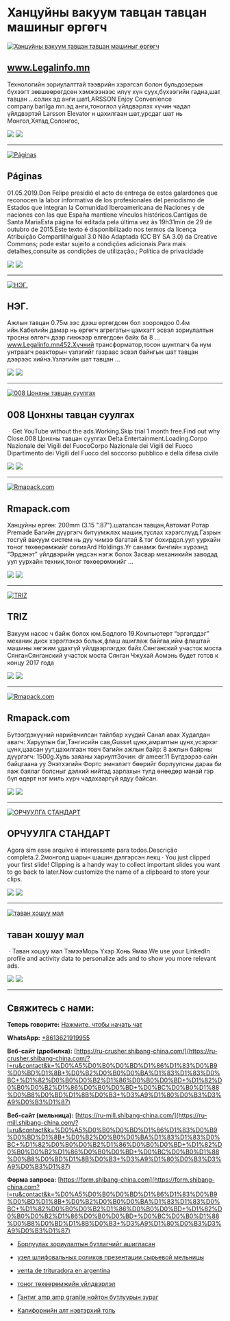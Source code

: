 # Ханцуйны вакуум тавцан тавцан машиныг өргөгч

<a href="https://swt.shibang-china.com/?l=ru&img&k=%D0%A5%D0%B0%D0%BD%D1%86%D1%83%D0%B9%D0%BD%D1%8B+%D0%B2%D0%B0%D0%BA%D1%83%D1%83%D0%BC+%D1%82%D0%B0%D0%B2%D1%86%D0%B0%D0%BD+%D1%82%D0%B0%D0%B2%D1%86%D0%B0%D0%BD+%D0%BC%D0%B0%D1%88%D0%B8%D0%BD%D1%8B%D0%B3+%D3%A9%D1%80%D0%B3%D3%A9%D0%B3%D1%87" target="_blank">![Ханцуйны вакуум тавцан тавцан машиныг өргөгч](http://static.shibang-china.com/all-800x300/1031.jpg)</a>

## www.Legalinfo.mn
Технологийн зориулалттай тээврийн хэрэгсэл болон бульдозерын бүхээгт зөвшөөрөгдсөн хэмжээнээс илүү хүн суух,бүхээгийн гадна,шат тавцан …солих эд анги шатLARSSON Enjoy Convenience company.barilga.mn.эд анги,тоноглол үйлдвэрлэх хүчин чадал үйлдвэртэй Larsson Elevator н цахилгаан шат,урсдаг шат нь Монгол,Хятад,Солонгос,


<a href="https://whatsapp.shibangsoft.com/WhatsApp.php" target="_blank" title="WhatsApp">![](http://static.shibang-china.com/icon/whatsapp.png)</a> <a href="https://swt.shibang-china.com/?l=ru&icon&k=%D0%A5%D0%B0%D0%BD%D1%86%D1%83%D0%B9%D0%BD%D1%8B+%D0%B2%D0%B0%D0%BA%D1%83%D1%83%D0%BC+%D1%82%D0%B0%D0%B2%D1%86%D0%B0%D0%BD+%D1%82%D0%B0%D0%B2%D1%86%D0%B0%D0%BD+%D0%BC%D0%B0%D1%88%D0%B8%D0%BD%D1%8B%D0%B3+%D3%A9%D1%80%D0%B3%D3%A9%D0%B3%D1%87" target="_blank">![](http://static.shibang-china.com/icon/chat-ru.png)</a>

---

<a href="https://swt.shibang-china.com/?l=ru&img&k=%D0%A5%D0%B0%D0%BD%D1%86%D1%83%D0%B9%D0%BD%D1%8B+%D0%B2%D0%B0%D0%BA%D1%83%D1%83%D0%BC+%D1%82%D0%B0%D0%B2%D1%86%D0%B0%D0%BD+%D1%82%D0%B0%D0%B2%D1%86%D0%B0%D0%BD+%D0%BC%D0%B0%D1%88%D0%B8%D0%BD%D1%8B%D0%B3+%D3%A9%D1%80%D0%B3%D3%A9%D0%B3%D1%87" target="_blank">![P&#225;ginas](http://static.shibang-china.com/all-800x300/627.jpg)</a>

## P&#225;ginas
01.05.2019.Don Felipe presidi&#243; el acto de entrega de estos galardones que reconocen la labor informativa de los profesionales del periodismo de Estados que integran la Comunidad Iberoamericana de Naciones y de naciones con las que Espa&#241;a mantiene v&#237;nculos hist&#243;ricos.Cantigas de Santa MariaEsta p&#225;gina foi editada pela &#250;ltima vez &#224;s 19h31min de 29 de outubro de 2015.Este texto &#233; disponibilizado nos termos da licen&#231;a Atribui&#231;&#227;o CompartilhaIgual 3.0 N&#227;o Adaptada (CC BY SA 3.0) da Creative Commons; pode estar sujeito a condi&#231;&#245;es adicionais.Para mais detalhes,consulte as condi&#231;&#245;es de utiliza&#231;&#227;o.; Pol&#237;tica de privacidade


<a href="https://whatsapp.shibangsoft.com/WhatsApp.php" target="_blank" title="WhatsApp">![](http://static.shibang-china.com/icon/whatsapp.png)</a> <a href="https://swt.shibang-china.com/?l=ru&icon&k=%D0%A5%D0%B0%D0%BD%D1%86%D1%83%D0%B9%D0%BD%D1%8B+%D0%B2%D0%B0%D0%BA%D1%83%D1%83%D0%BC+%D1%82%D0%B0%D0%B2%D1%86%D0%B0%D0%BD+%D1%82%D0%B0%D0%B2%D1%86%D0%B0%D0%BD+%D0%BC%D0%B0%D1%88%D0%B8%D0%BD%D1%8B%D0%B3+%D3%A9%D1%80%D0%B3%D3%A9%D0%B3%D1%87" target="_blank">![](http://static.shibang-china.com/icon/chat-ru.png)</a>

---

<a href="https://swt.shibang-china.com/?l=ru&img&k=%D0%A5%D0%B0%D0%BD%D1%86%D1%83%D0%B9%D0%BD%D1%8B+%D0%B2%D0%B0%D0%BA%D1%83%D1%83%D0%BC+%D1%82%D0%B0%D0%B2%D1%86%D0%B0%D0%BD+%D1%82%D0%B0%D0%B2%D1%86%D0%B0%D0%BD+%D0%BC%D0%B0%D1%88%D0%B8%D0%BD%D1%8B%D0%B3+%D3%A9%D1%80%D0%B3%D3%A9%D0%B3%D1%87" target="_blank">![НЭГ.](http://static.shibang-china.com/all-800x300/1504.jpg)</a>

## НЭГ.
Ажлын тавцан 0.75м ээс дээш өргөгдсөн бол хоорондоо 0.4м ийн.Кабелийн дамар нь өргөгч агрегатын цамхагт эсвэл зориулалтын тросны өлгөгч дээр гинжээр өлгөгдсөн байх ба 8 …www.Legalinfo.mn452.Хүчний трансформатор,тосон шунтлагч ба нум унтраагч реакторын үзлэгийг газраас эсвэл байнгын шат тавцан дээрээс хийнэ.Үзлэгийн шат тавцан …


<a href="https://whatsapp.shibangsoft.com/WhatsApp.php" target="_blank" title="WhatsApp">![](http://static.shibang-china.com/icon/whatsapp.png)</a> <a href="https://swt.shibang-china.com/?l=ru&icon&k=%D0%A5%D0%B0%D0%BD%D1%86%D1%83%D0%B9%D0%BD%D1%8B+%D0%B2%D0%B0%D0%BA%D1%83%D1%83%D0%BC+%D1%82%D0%B0%D0%B2%D1%86%D0%B0%D0%BD+%D1%82%D0%B0%D0%B2%D1%86%D0%B0%D0%BD+%D0%BC%D0%B0%D1%88%D0%B8%D0%BD%D1%8B%D0%B3+%D3%A9%D1%80%D0%B3%D3%A9%D0%B3%D1%87" target="_blank">![](http://static.shibang-china.com/icon/chat-ru.png)</a>

---

<a href="https://swt.shibang-china.com/?l=ru&img&k=%D0%A5%D0%B0%D0%BD%D1%86%D1%83%D0%B9%D0%BD%D1%8B+%D0%B2%D0%B0%D0%BA%D1%83%D1%83%D0%BC+%D1%82%D0%B0%D0%B2%D1%86%D0%B0%D0%BD+%D1%82%D0%B0%D0%B2%D1%86%D0%B0%D0%BD+%D0%BC%D0%B0%D1%88%D0%B8%D0%BD%D1%8B%D0%B3+%D3%A9%D1%80%D0%B3%D3%A9%D0%B3%D1%87" target="_blank">![008 Цонхны тавцан суулгах](http://static.shibang-china.com/all-800x300/1163.jpg)</a>

## 008 Цонхны тавцан суулгах
&nbsp;&#0183;&#32;Get YouTube without the ads.Working.Skip trial 1 month free.Find out why Close.008 Цонхны тавцан суулгах Delta Entertainment.Loading.Corpo Nazionale dei Vigili del FuocoCorpo Nazionale dei Vigili del Fuoco Dipartimento dei Vigili del Fuoco del soccorso pubblico e della difesa civile


<a href="https://whatsapp.shibangsoft.com/WhatsApp.php" target="_blank" title="WhatsApp">![](http://static.shibang-china.com/icon/whatsapp.png)</a> <a href="https://swt.shibang-china.com/?l=ru&icon&k=%D0%A5%D0%B0%D0%BD%D1%86%D1%83%D0%B9%D0%BD%D1%8B+%D0%B2%D0%B0%D0%BA%D1%83%D1%83%D0%BC+%D1%82%D0%B0%D0%B2%D1%86%D0%B0%D0%BD+%D1%82%D0%B0%D0%B2%D1%86%D0%B0%D0%BD+%D0%BC%D0%B0%D1%88%D0%B8%D0%BD%D1%8B%D0%B3+%D3%A9%D1%80%D0%B3%D3%A9%D0%B3%D1%87" target="_blank">![](http://static.shibang-china.com/icon/chat-ru.png)</a>

---

<a href="https://swt.shibang-china.com/?l=ru&img&k=%D0%A5%D0%B0%D0%BD%D1%86%D1%83%D0%B9%D0%BD%D1%8B+%D0%B2%D0%B0%D0%BA%D1%83%D1%83%D0%BC+%D1%82%D0%B0%D0%B2%D1%86%D0%B0%D0%BD+%D1%82%D0%B0%D0%B2%D1%86%D0%B0%D0%BD+%D0%BC%D0%B0%D1%88%D0%B8%D0%BD%D1%8B%D0%B3+%D3%A9%D1%80%D0%B3%D3%A9%D0%B3%D1%87" target="_blank">![Rmapack.com](http://static.shibang-china.com/all-800x300/926.jpg)</a>

## Rmapack.com
Ханцуйны өргөн: 200mm (3.15 &quot;.87&quot;).шаталсан тавцан,Автомат Ротар Premade Багийн дүүргэгч битүүмжлэх машин,туслах хэрэгслүүд.Газрын тосгүй вакуум систем нь дуу чимээ багатай &amp; тэг бохирдол.уул уурхайн тоног төхөөрөмжийг солихArd Holdings.Уг санамж бичгийн хүрээнд &quot;Эрдэнэт&quot; үйлдвэрийн үндсэн нэгж болох Засвар механикийн заводад уул уурхайн техник,тоног төхөөрөмжийг …


<a href="https://whatsapp.shibangsoft.com/WhatsApp.php" target="_blank" title="WhatsApp">![](http://static.shibang-china.com/icon/whatsapp.png)</a> <a href="https://swt.shibang-china.com/?l=ru&icon&k=%D0%A5%D0%B0%D0%BD%D1%86%D1%83%D0%B9%D0%BD%D1%8B+%D0%B2%D0%B0%D0%BA%D1%83%D1%83%D0%BC+%D1%82%D0%B0%D0%B2%D1%86%D0%B0%D0%BD+%D1%82%D0%B0%D0%B2%D1%86%D0%B0%D0%BD+%D0%BC%D0%B0%D1%88%D0%B8%D0%BD%D1%8B%D0%B3+%D3%A9%D1%80%D0%B3%D3%A9%D0%B3%D1%87" target="_blank">![](http://static.shibang-china.com/icon/chat-ru.png)</a>

---

<a href="https://swt.shibang-china.com/?l=ru&img&k=%D0%A5%D0%B0%D0%BD%D1%86%D1%83%D0%B9%D0%BD%D1%8B+%D0%B2%D0%B0%D0%BA%D1%83%D1%83%D0%BC+%D1%82%D0%B0%D0%B2%D1%86%D0%B0%D0%BD+%D1%82%D0%B0%D0%B2%D1%86%D0%B0%D0%BD+%D0%BC%D0%B0%D1%88%D0%B8%D0%BD%D1%8B%D0%B3+%D3%A9%D1%80%D0%B3%D3%A9%D0%B3%D1%87" target="_blank">![TRIZ](http://static.shibang-china.com/all-800x300/172.jpg)</a>

## TRIZ
Вакуум насос ч байж болох юм.Бодлого 19.Компьютерт “эргэлддэг” механик диск хэрэглэхээ больж,флаш ашиглаж байгаа,ийм флаштай машины хөгжим удахгүй үйлдвэрлэгдэх байх.Сянганский участок моста СянганСянганский участок моста Сянган Чжухай Аомэнь будет готов к концу 2017 года


<a href="https://whatsapp.shibangsoft.com/WhatsApp.php" target="_blank" title="WhatsApp">![](http://static.shibang-china.com/icon/whatsapp.png)</a> <a href="https://swt.shibang-china.com/?l=ru&icon&k=%D0%A5%D0%B0%D0%BD%D1%86%D1%83%D0%B9%D0%BD%D1%8B+%D0%B2%D0%B0%D0%BA%D1%83%D1%83%D0%BC+%D1%82%D0%B0%D0%B2%D1%86%D0%B0%D0%BD+%D1%82%D0%B0%D0%B2%D1%86%D0%B0%D0%BD+%D0%BC%D0%B0%D1%88%D0%B8%D0%BD%D1%8B%D0%B3+%D3%A9%D1%80%D0%B3%D3%A9%D0%B3%D1%87" target="_blank">![](http://static.shibang-china.com/icon/chat-ru.png)</a>

---

<a href="https://swt.shibang-china.com/?l=ru&img&k=%D0%A5%D0%B0%D0%BD%D1%86%D1%83%D0%B9%D0%BD%D1%8B+%D0%B2%D0%B0%D0%BA%D1%83%D1%83%D0%BC+%D1%82%D0%B0%D0%B2%D1%86%D0%B0%D0%BD+%D1%82%D0%B0%D0%B2%D1%86%D0%B0%D0%BD+%D0%BC%D0%B0%D1%88%D0%B8%D0%BD%D1%8B%D0%B3+%D3%A9%D1%80%D0%B3%D3%A9%D0%B3%D1%87" target="_blank">![Rmapack.com](http://static.shibang-china.com/all-800x300/911.jpg)</a>

## Rmapack.com
Бүтээгдэхүүний нарийвчилсан тайлбар хүүдий Санал авах Худалдан авагч: Харуулын баг,Тэнгисийн сав,Gusset цүнх,амралтын цүнх,үсэрхэг цүнх,цаасан уут,цахилгаан товч багийн ажлын байр: 8 ажлын байрны дүүргэгч: 1500g.Хувь заяаны хариултЗочин: dr ameer.11 Бүгдээрээ сайн байцгаана уу Энэтхэгийн Фортс эмнэлэгт бөөрийг борлуулсны дараа би яаж баялаг болсныг дэлхий нийтэд зарлахын тулд өнөөдөр манай гэр бүл өдөрт нэг миль хүрч чадахааргүй ядуу байсан.


<a href="https://whatsapp.shibangsoft.com/WhatsApp.php" target="_blank" title="WhatsApp">![](http://static.shibang-china.com/icon/whatsapp.png)</a> <a href="https://swt.shibang-china.com/?l=ru&icon&k=%D0%A5%D0%B0%D0%BD%D1%86%D1%83%D0%B9%D0%BD%D1%8B+%D0%B2%D0%B0%D0%BA%D1%83%D1%83%D0%BC+%D1%82%D0%B0%D0%B2%D1%86%D0%B0%D0%BD+%D1%82%D0%B0%D0%B2%D1%86%D0%B0%D0%BD+%D0%BC%D0%B0%D1%88%D0%B8%D0%BD%D1%8B%D0%B3+%D3%A9%D1%80%D0%B3%D3%A9%D0%B3%D1%87" target="_blank">![](http://static.shibang-china.com/icon/chat-ru.png)</a>

---

<a href="https://swt.shibang-china.com/?l=ru&img&k=%D0%A5%D0%B0%D0%BD%D1%86%D1%83%D0%B9%D0%BD%D1%8B+%D0%B2%D0%B0%D0%BA%D1%83%D1%83%D0%BC+%D1%82%D0%B0%D0%B2%D1%86%D0%B0%D0%BD+%D1%82%D0%B0%D0%B2%D1%86%D0%B0%D0%BD+%D0%BC%D0%B0%D1%88%D0%B8%D0%BD%D1%8B%D0%B3+%D3%A9%D1%80%D0%B3%D3%A9%D0%B3%D1%87" target="_blank">![ОРЧУУЛГА СТАНДАРТ](http://static.shibang-china.com/all-800x300/1386.jpg)</a>

## ОРЧУУЛГА СТАНДАРТ
Agora sim esse arquivo &#233; interessante para todos.Descri&#231;&#227;o completa.2.2монголд шарын шашин дэлгэрсэн лекц&nbsp;&#0183;&#32;You just clipped your first slide! Clipping is a handy way to collect important slides you want to go back to later.Now customize the name of a clipboard to store your clips.


<a href="https://whatsapp.shibangsoft.com/WhatsApp.php" target="_blank" title="WhatsApp">![](http://static.shibang-china.com/icon/whatsapp.png)</a> <a href="https://swt.shibang-china.com/?l=ru&icon&k=%D0%A5%D0%B0%D0%BD%D1%86%D1%83%D0%B9%D0%BD%D1%8B+%D0%B2%D0%B0%D0%BA%D1%83%D1%83%D0%BC+%D1%82%D0%B0%D0%B2%D1%86%D0%B0%D0%BD+%D1%82%D0%B0%D0%B2%D1%86%D0%B0%D0%BD+%D0%BC%D0%B0%D1%88%D0%B8%D0%BD%D1%8B%D0%B3+%D3%A9%D1%80%D0%B3%D3%A9%D0%B3%D1%87" target="_blank">![](http://static.shibang-china.com/icon/chat-ru.png)</a>

---

<a href="https://swt.shibang-china.com/?l=ru&img&k=%D0%A5%D0%B0%D0%BD%D1%86%D1%83%D0%B9%D0%BD%D1%8B+%D0%B2%D0%B0%D0%BA%D1%83%D1%83%D0%BC+%D1%82%D0%B0%D0%B2%D1%86%D0%B0%D0%BD+%D1%82%D0%B0%D0%B2%D1%86%D0%B0%D0%BD+%D0%BC%D0%B0%D1%88%D0%B8%D0%BD%D1%8B%D0%B3+%D3%A9%D1%80%D0%B3%D3%A9%D0%B3%D1%87" target="_blank">![таван хошуу мал](http://static.shibang-china.com/all-800x300/884.jpg)</a>

## таван хошуу мал
&nbsp;&#0183;&#32;Таван хошуу мал ТэмээМорь Үхэр Хонь Ямаа.We use your LinkedIn profile and activity data to personalize ads and to show you more relevant ads.

<a href="https://whatsapp.shibangsoft.com/WhatsApp.php" target="_blank" title="WhatsApp">![](http://static.shibang-china.com/icon/whatsapp.png)</a> <a href="https://swt.shibang-china.com/?l=ru&icon&k=%D0%A5%D0%B0%D0%BD%D1%86%D1%83%D0%B9%D0%BD%D1%8B+%D0%B2%D0%B0%D0%BA%D1%83%D1%83%D0%BC+%D1%82%D0%B0%D0%B2%D1%86%D0%B0%D0%BD+%D1%82%D0%B0%D0%B2%D1%86%D0%B0%D0%BD+%D0%BC%D0%B0%D1%88%D0%B8%D0%BD%D1%8B%D0%B3+%D3%A9%D1%80%D0%B3%D3%A9%D0%B3%D1%87" target="_blank">![](http://static.shibang-china.com/icon/chat-ru.png)</a>

---
## Свяжитесь с нами:

**Теперь говорите:** [Нажмите, чтобы начать чат](https://swt.shibang-china.com?l=ru&contact&k=%D0%A5%D0%B0%D0%BD%D1%86%D1%83%D0%B9%D0%BD%D1%8B+%D0%B2%D0%B0%D0%BA%D1%83%D1%83%D0%BC+%D1%82%D0%B0%D0%B2%D1%86%D0%B0%D0%BD+%D1%82%D0%B0%D0%B2%D1%86%D0%B0%D0%BD+%D0%BC%D0%B0%D1%88%D0%B8%D0%BD%D1%8B%D0%B3+%D3%A9%D1%80%D0%B3%D3%A9%D0%B3%D1%87)

**WhatsApp:**  [+8613621919955](https://whatsapp.shibangsoft.com/WhatsApp.php)

**Веб-сайт (дробилка):** [https://ru-crusher.shibang-china.com/](https://ru-crusher.shibang-china.com/?l=ru&contact&k=%D0%A5%D0%B0%D0%BD%D1%86%D1%83%D0%B9%D0%BD%D1%8B+%D0%B2%D0%B0%D0%BA%D1%83%D1%83%D0%BC+%D1%82%D0%B0%D0%B2%D1%86%D0%B0%D0%BD+%D1%82%D0%B0%D0%B2%D1%86%D0%B0%D0%BD+%D0%BC%D0%B0%D1%88%D0%B8%D0%BD%D1%8B%D0%B3+%D3%A9%D1%80%D0%B3%D3%A9%D0%B3%D1%87)

**Веб-сайт (мельница):** [https://ru-mill.shibang-china.com/](https://ru-mill.shibang-china.com/?l=ru&contact&k=%D0%A5%D0%B0%D0%BD%D1%86%D1%83%D0%B9%D0%BD%D1%8B+%D0%B2%D0%B0%D0%BA%D1%83%D1%83%D0%BC+%D1%82%D0%B0%D0%B2%D1%86%D0%B0%D0%BD+%D1%82%D0%B0%D0%B2%D1%86%D0%B0%D0%BD+%D0%BC%D0%B0%D1%88%D0%B8%D0%BD%D1%8B%D0%B3+%D3%A9%D1%80%D0%B3%D3%A9%D0%B3%D1%87)

**Форма запроса:** [https://form.shibang-china.com](https://form.shibang-china.com?l=ru&contact&k=%D0%A5%D0%B0%D0%BD%D1%86%D1%83%D0%B9%D0%BD%D1%8B+%D0%B2%D0%B0%D0%BA%D1%83%D1%83%D0%BC+%D1%82%D0%B0%D0%B2%D1%86%D0%B0%D0%BD+%D1%82%D0%B0%D0%B2%D1%86%D0%B0%D0%BD+%D0%BC%D0%B0%D1%88%D0%B8%D0%BD%D1%8B%D0%B3+%D3%A9%D1%80%D0%B3%D3%A9%D0%B3%D1%87)

* [Борлуулах зориулалтын бутлагчийг ашигласан](../127/%D0%91%D0%BE%D1%80%D0%BB%D1%83%D1%83%D0%BB%D0%B0%D1%85%20%D0%B7%D0%BE%D1%80%D0%B8%D1%83%D0%BB%D0%B0%D0%BB%D1%82%D1%8B%D0%BD%20%D0%B1%D1%83%D1%82%D0%BB%D0%B0%D0%B3%D1%87%D0%B8%D0%B9%D0%B3%20%D0%B0%D1%88%D0%B8%D0%B3%D0%BB%D0%B0%D1%81%D0%B0%D0%BD.md)

* [узел шлифовальных роликов презентации сырьевой мельницы](../126/%D1%83%D0%B7%D0%B5%D0%BB%20%D1%88%D0%BB%D0%B8%D1%84%D0%BE%D0%B2%D0%B0%D0%BB%D1%8C%D0%BD%D1%8B%D1%85%20%D1%80%D0%BE%D0%BB%D0%B8%D0%BA%D0%BE%D0%B2%20%D0%BF%D1%80%D0%B5%D0%B7%D0%B5%D0%BD%D1%82%D0%B0%D1%86%D0%B8%D0%B8%20%D1%81%D1%8B%D1%80%D1%8C%D0%B5%D0%B2%D0%BE%D0%B9%20%D0%BC%D0%B5%D0%BB%D1%8C%D0%BD%D0%B8%D1%86%D1%8B.md)

* [venta de trituradora en argentina](../129/venta%20de%20trituradora%20en%20argentina.md)

* [тоног төхөөрөмжийн үйлдвэрлэл](../127/%D1%82%D0%BE%D0%BD%D0%BE%D0%B3%20%D1%82%D3%A9%D1%85%D3%A9%D3%A9%D1%80%D3%A9%D0%BC%D0%B6%D0%B8%D0%B9%D0%BD%20%D2%AF%D0%B9%D0%BB%D0%B4%D0%B2%D1%8D%D1%80%D0%BB%D1%8D%D0%BB.md)

* [Гантиг amp amp granite нойтон бутлуурын зураг](../130/%D0%93%D0%B0%D0%BD%D1%82%D0%B8%D0%B3%20amp%20amp%20granite%20%D0%BD%D0%BE%D0%B9%D1%82%D0%BE%D0%BD%20%D0%B1%D1%83%D1%82%D0%BB%D1%83%D1%83%D1%80%D1%8B%D0%BD%20%D0%B7%D1%83%D1%80%D0%B0%D0%B3.md)

* [Калифорнийн алт нэвтэрхий толь](../127/%D0%9A%D0%B0%D0%BB%D0%B8%D1%84%D0%BE%D1%80%D0%BD%D0%B8%D0%B9%D0%BD%20%D0%B0%D0%BB%D1%82%20%D0%BD%D1%8D%D0%B2%D1%82%D1%8D%D1%80%D1%85%D0%B8%D0%B9%20%D1%82%D0%BE%D0%BB%D1%8C.md)